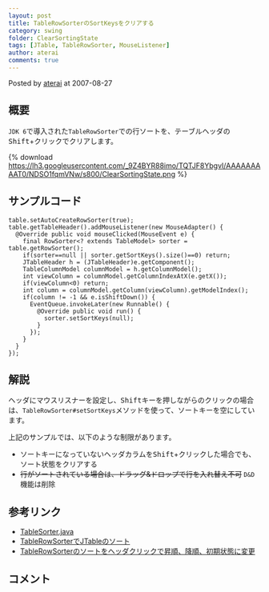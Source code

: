 ```yaml
---
layout: post
title: TableRowSorterのSortKeysをクリアする
category: swing
folder: ClearSortingState
tags: [JTable, TableRowSorter, MouseListener]
author: aterai
comments: true
---
```


Posted by [aterai](http://terai.xrea.jp/aterai.html) at 2007-08-27

## 概要
`JDK 6`で導入された`TableRowSorter`での行ソートを、テーブルヘッダの<kbd>Shift</kbd>+クリックでクリアします。

{% download https://lh3.googleusercontent.com/_9Z4BYR88imo/TQTJF8YbgvI/AAAAAAAAAT0/NDSO1fqmVNw/s800/ClearSortingState.png %}

## サンプルコード
<pre class="prettyprint"><code>table.setAutoCreateRowSorter(true);
table.getTableHeader().addMouseListener(new MouseAdapter() {
  @Override public void mouseClicked(MouseEvent e) {
    final RowSorter&lt;? extends TableModel&gt; sorter = table.getRowSorter();
    if(sorter==null || sorter.getSortKeys().size()==0) return;
    JTableHeader h = (JTableHeader)e.getComponent();
    TableColumnModel columnModel = h.getColumnModel();
    int viewColumn = columnModel.getColumnIndexAtX(e.getX());
    if(viewColumn&lt;0) return;
    int column = columnModel.getColumn(viewColumn).getModelIndex();
    if(column != -1 &amp;&amp; e.isShiftDown()) {
      EventQueue.invokeLater(new Runnable() {
        @Override public void run() {
          sorter.setSortKeys(null);
        }
      });
    }
  }
});
</code></pre>

## 解説
ヘッダにマウスリスナーを設定し、<kbd>Shift</kbd>キーを押しながらのクリックの場合は、`TableRowSorter#setSortKeys`メソッドを使って、ソートキーを空にしています。

上記のサンプルでは、以下のような制限があります。

- ソートキーになっていないヘッダカラムを<kbd>Shift</kbd>+クリックした場合でも、ソート状態をクリアする
- ~~行がソートされている場合は、ドラッグ&ドロップで行を入れ替え不可~~ `D&D`機能は削除

<!-- dummy comment line for breaking list -->

## 参考リンク
- [TableSorter.java](http://docs.oracle.com/javase/tutorial/uiswing/examples/components/TableSorterDemoProject/src/components/TableSorter.java)
- [TableRowSorterでJTableのソート](http://terai.xrea.jp/Swing/TableRowSorter.html)
- [TableRowSorterのソートをヘッダクリックで昇順、降順、初期状態に変更](http://terai.xrea.jp/Swing/TriStateSorting.html)

<!-- dummy comment line for breaking list -->

## コメント
